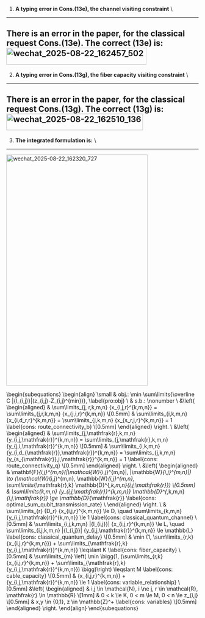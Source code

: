 1. **A typing error in Cons.(13e), the channel visiting constraint** \
-------------------------------------------------------------------------------------------------------------------  
There is an error in the paper, for the classical request Cons.(13e). The correct (13e) is: \
<img width="367" height="44" alt="wechat_2025-08-22_162457_502" src="https://github.com/user-attachments/assets/821b6a9e-9fda-4b70-8b9a-f14db2b684b2" />
------------------------------------------------------------------------------------------------------------------- 

2. **A typing error in Cons.(13g), the fiber capacity visiting constraint** \
------------------------------------------------------------------------------------------------------------------------------- 
There is an error in the paper, for the classical request Cons.(13g). The correct (13g) is: \
<img width="358" height="43" alt="wechat_2025-08-22_162510_136" src="https://github.com/user-attachments/assets/fb1922e7-f226-4fb4-ba78-ba02d8fcc00e" />
------------------------------------------------------------------------------------------------------------------------------- 

3. **The integrated formulation is:** \
-------------------------------------------------------------------------------------------------------------------------------  
<img width="370" height="606" alt="wechat_2025-08-22_162320_727" src="https://github.com/user-attachments/assets/4f1dcb91-3f33-4d22-89d0-b16a9e08700b" />

\begin{subequations}
	\begin{align} \small
		& obj.: \min \sum\limits{\overline C |{l_{i,j}}|(z_{i,j}-Z_{i,j}^{min})}, \label{pro:obj} \\
		& s.b.: \nonumber \\
		&\left\{
		\begin{aligned}
			& \sum\limits_{j, r,k,m,n} {x_{i,j,r}^{k,m,n}}  = \sum\limits_{j,r,k,m,n} {x_{j,i,r}^{k,m,n}} \\[0.5mm]
			& \sum\limits_{i,k,m,n} {x_{i,d_r,r}^{k,m,n}}  = \sum\limits_{j,k,m,n} {x_{s_r,j,r}^{k,m,n}} = 1 \label{cons: route_connectivity_b} \\[0.5mm]
		\end{aligned}
		\right. \\
        &\left\{
		\begin{aligned}
			& \sum\limits_{j,\mathfrak{r},k,m,n} {y_{i,j,\mathfrak{r}}^{k,m,n}}  = \sum\limits_{j,\mathfrak{r},k,m,n} {y_{j,i,\mathfrak{r}}^{k,m,n}} \\[0.5mm]
			& \sum\limits_{i,k,m,n} {y_{i,d_{\mathfrak{r}},\mathfrak{r}}^{k,m,n}} = \sum\limits_{j,k,m,n} {y_{s_{\mathfrak{r}},j,\mathfrak{r}}^{k,m,n}} = 1 \label{cons: route_connectivity_q} \\[0.5mm]
		\end{aligned}
		\right. \\
		&\left\{
		\begin{aligned}
			& \mathbf{F}_{i,j}^{m,n}(|\mathcal{W}_{i,j}^{m,n}|, |\mathbb{W}_{i,j}^{m,n}|) \to (\mathcal{W}_{i,j}^{m,n}, \mathbb{W}_{i,j}^{m,n}, \sum\limits_{\mathfrak{r},k} \mathbb{D}^{*,k,m,n}_{i,j,\mathfrak{r}}) \\[0.5mm]
			& \sum\limits_{k,m,n} {y_{i,j,\mathfrak{r}}^{k,m,n}} \mathbb{D}^{*,k,m,n}_{i,j,\mathfrak{r}} \ge \mathbb{D}_{\mathfrak{r}} \label{cons: optimal_sum_qubit_transmission_rate} \\
		\end{aligned}
		\right. \\
		& \sum\limits_{r} {D_r} {x_{i,j,r}^{k,m,n}} \le D, \quad \sum\limits_{k,m,n} {y_{i,j,\mathfrak{r}}^{k,m,n}} \le 1 \label{cons: classical_quantum_channel} \\[0.5mm]
        & \sum\limits_{i,j,k,m,n} |{l_{i,j}}| {x_{i,j,r}^{k,m,n}} \le L, \quad \sum\limits_{i,j,k,m,n} |{l_{i,j}}| {y_{i,j,\mathfrak{r}}^{k,m,n}} \le \mathbb{L} \label{cons: classical_quantum_delay} \\[0.5mm]
        & \min (1, \sum\limits_{r,k} {x_{i,j,r}^{k,m,n}})  + \sum\limits_{\mathfrak{r},k} {y_{i,j,\mathfrak{r}}^{k,m,n}}  \leqslant K \label{cons: fiber_capacity} \\[0.5mm]
        & \sum\limits_{m} \left( \min \bigg(1, (\sum\limits_{r,k} {x_{i,j,r}^{k,m,n}} + \sum\limits_{\mathfrak{r},k} {y_{i,j,\mathfrak{r}}^{k,m,n}}) \bigg)\right) \leqslant M \label{cons: cable_capacity} \\[0.5mm]
		& {x_{i,j,r}^{k,m,n}} + {y_{i,j,\mathfrak{r}}^{k,m,n}} \le 1 \label{cons: variable_relationship} \\[0.5mm]
		&\left\{
		\begin{aligned}
			& i,j \in \mathcal{N}, i \ne j, r \in \mathcal{R}, \mathfrak{r} \in \mathbb{R} \\[1mm]
			& 0 < k \le K, 0 < m \le M, 0 < n \le z_{i,j} \\[0.5mm]
                & x,y \in \{0,1\}, z \in \mathbb{Z}^+ \label{cons: variables} \\[0.5mm]
		\end{aligned}
		\right.
	\end{align}
\end{subequations}
